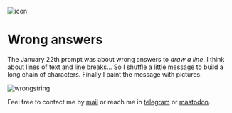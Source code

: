 ![icon](https://gitlab.com/rodrigovalla/genuary2021/-/raw/master/assets/img/logo_64.png)

# Wrong answers

The January 22th prompt was about wrong answers to *draw a line*. I think about lines of text and line breaks...
So I shuffle a little message to build a long chain of characters. Finally I paint the message with pictures.  

![wrongstring](https://gitlab.com/rodrigovalla/genuary2021/-/raw/master/assets/img/wrongstring.jpg) 

Feel free to contact me by [mail](mailto:rodrigovalla@protonmail.ch) or reach me in
[telegram](https://t.me/rvalla) or [mastodon](https://fosstodon.org/@rvalla).
